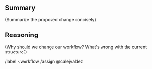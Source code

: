 ## Summary

(Summarize the proposed change concisely)

## Reasoning

(Why should we change our workflow? What's wrong with the current structure?)

/label ~workflow
/assign @calejvaldez
